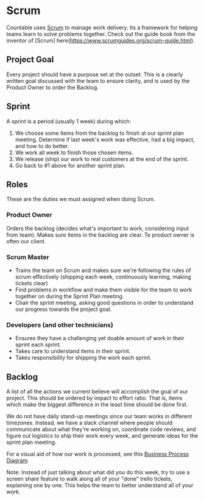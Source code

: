 # Scrum

Countable uses [Scrum](https://en.wikipedia.org/wiki/Scrum_(software_development)) to manage work delivery. Its a framework for helping teams learn to solve problems together. Check out the guide book from the inventor of [Scrum] here(https://www.scrumguides.org/scrum-guide.html).

## Project Goal
Every project should have a purpose set at the outset. This is a clearly written goal discussed with the team to ensure clarity, and is used by the Product Owner to order the Backlog.

## Sprint
A sprint is a period (usually 1 week) during which:
1. We choose some items from the backlog to finish at our sprint plan meeting. Determine if last week's work was effective, had a big impact, and how to do better.
2. We work all week to finish those chosen items.
3. We release (ship) our work to real customers at the end of the sprint.
4. Go back to #1 above for another sprint plan.

## Roles
These are the duties we must assigned when doing Scrum.

### Product Owner
Orders the backlog (decides what's important to work, considering input from team). Makes sure items in the backlog are clear. Te product owner is often our client.

### Scrum Master
  * Trains the team on Scrum and makes sure we're following the rules of scrum effectively (shipping each week, continuously learning, making tickets clear)
  * Find problems in workflow and make them visible for the team to work together on during the Sprint Plan meeting.
  * Chair the sprint meeting, asking good questions in order to understand our progress towards the project goal.

### Developers (and other technicians)
  * Ensures they have a challenging yet doable amount of work in their sprint each sprint.
  * Takes care to understand items in their sprint.
  * Takes responsibility for shipping the work each sprint.

## Backlog
A list of all the actions we current believe will accomplish the goal of our project. This should be ordered by impact to effort ratio. That is, items which make the biggest difference in the least time should be done first.
 
We do not have daily stand-up meetings since our team works in different timezones. Instead, we have a slack channel where people should communicate about what they're working on, coordinate code reviews, and figure out logistics to ship their work every week, and generate ideas for the sprint plan meeting.

For a visual aid of how our work is processed, see this [Business Process Diagram](https://drive.google.com/open?id=1VrniT1lRqVu9sJr0ZMK1aQLnFwEuFIQD).

Note: Instead of just talking about what did you do this week, try to use a screen share feature to walk along all of your "done" trello tickets, explaining one by one. This helps the team to better understand all of your work.
